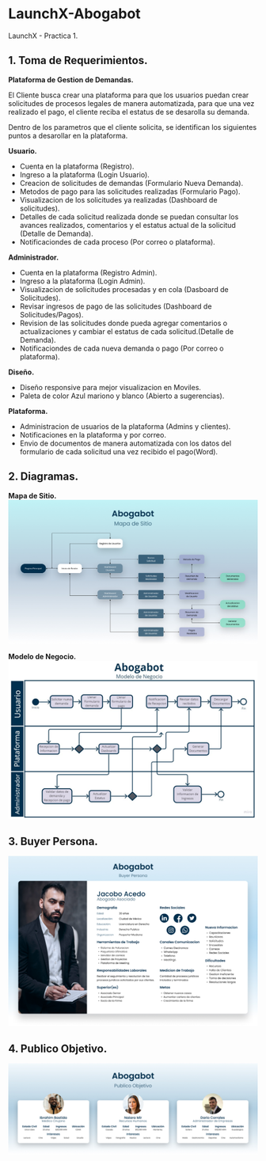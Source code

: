 # LaunchX-Abogabot
LaunchX - Practica 1.

## **1. Toma de Requerimientos.**

**Plataforma de Gestion de Demandas.**

El Cliente busca crear una plataforma para que los usuarios puedan crear solicitudes de procesos legales de manera automatizada, para que una vez realizado el pago, el cliente reciba el estatus de se desarolla su demanda.

Dentro de los parametros que el cliente solicita, se identifican los siguientes puntos a desarollar en la plataforma.

**Usuario.**
- Cuenta en la plataforma (Registro).
- Ingreso a la plataforma (Login Usuario).
- Creacion de solicitudes de demandas (Formulario Nueva Demanda).
- Metodos de pago para las solicitudes realizadas (Formulario Pago).
- Visualizacion de los solicitudes ya realizadas (Dashboard de solicitudes).
- Detalles de cada solicitud realizada donde se puedan consultar los avances realizados, comentarios y el estatus actual de la solicitud (Detalle de Demanda).
- Notificaciondes de cada proceso (Por correo o plataforma).

**Administrador.**
- Cuenta en la plataforma (Registro Admin).
- Ingreso a la plataforma (Login Admin).
- Visualizacion de solicitudes procesadas y en cola (Dasboard de Solicitudes).
- Revisar ingresos de pago de las solicitudes (Dashboard de Solicitudes/Pagos).
- Revision de las solicitudes donde pueda agregar comentarios o actualizaciones y cambiar el estatus de cada solicitud.(Detalle de Demanda).
- Notificaciondes de cada nueva demanda o pago (Por correo o plataforma).

**Diseño.**
- Diseño responsive para mejor visualizacion en Moviles.
- Paleta de color Azul mariono y blanco (Abierto a sugerencias).

**Plataforma.**
- Administracion de usuarios de la plataforma (Admins y clientes).
- Notificaciones en la plataforma y por correo.
- Envio de documentos de manera automatizada con los datos del formulario de cada solicitud una vez recibido el pago(Word).

## **2. Diagramas.**
**Mapa de Sitio.**
![Abogabot-Mapa](./images/Abogabot-Mapa.jpg)

**Modelo de Negocio.**
![Abogabot-DMN](./images/Abogabot-DMN.jpg)

## **3. Buyer Persona.**
![Abogabot-Buyer](./images/Abogabot-Buyer.jpg)

## **4. Publico Objetivo.**
![Abogabot-Objetivo](./images/Abogabot-Obj.jpg)
